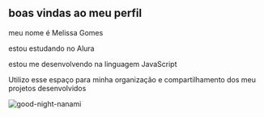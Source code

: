 ## boas vindas ao meu perfil

meu nome é Melissa Gomes

estou estudando no Alura

estou me desenvolvendo na linguagem JavaScript

Utilizo esse espaço para minha organização e compartilhamento dos meu projetos desenvolvidos





![good-night-nanami](https://github.com/user-attachments/assets/f4a28084-c918-43e7-b612-8f1e783d6c1b)
